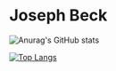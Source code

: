 # Joseph Beck

![Anurag's GitHub stats](https://github-readme-stats.vercel.app/api?username=joseph-beck&show_icons=true&theme=gruvbox)

[![Top Langs](https://github-readme-stats.vercel.app/api/top-langs/?username=joseph-beck&layout=compact&theme=gruvbox)](https://github.com/anuraghazra/github-readme-stats)
